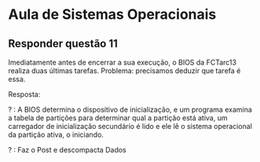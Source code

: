 # Aula de Sistemas Operacionais

## Responder questão 11

Imediatamente antes de encerrar a sua execução, o BIOS da FCTarc13 realiza duas últimas tarefas. Problema: precisamos deduzir que tarefa é essa.

Resposta: 

? : A BIOS determina o dispositivo de inicialização, e um programa examina a tabela de partições para determinar qual a partição está ativa, um carregador de inicialização secundário é lido e ele lê o sistema operacional da partição ativa, o iniciando.

? : Faz o Post e descompacta Dados